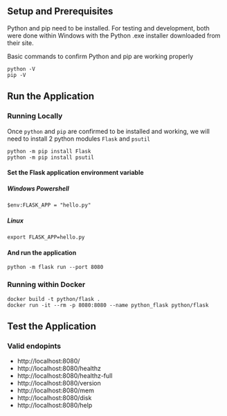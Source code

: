 ## Setup and Prerequisites

Python and pip need to be installed. For testing and development, both were done within Windows with the Python .exe installer downloaded from their site.

Basic commands to confirm Python and pip are working properly
```
python -V
pip -V
```

## Run the Application
### Running Locally

Once `python` and `pip` are confirmed to be installed and working, we will need to install 2 python modules `Flask` and `psutil`

```
python -m pip install Flask
python -m pip install psutil
```

#### Set the Flask application environment variable
##### Windows Powershell
```
$env:FLASK_APP = "hello.py"
```
##### Linux
```
export FLASK_APP=hello.py
```

#### And run the application
```
python -m flask run --port 8080
```

### Running within Docker

```
docker build -t python/flask .
docker run -it --rm -p 8080:8080 --name python_flask python/flask
```

## Test the Application

### Valid endopints
- http://localhost:8080/
- http://localhost:8080/healthz
- http://localhost:8080/healthz-full
- http://localhost:8080/version
- http://localhost:8080/mem
- http://localhost:8080/disk
- http://localhost:8080/help
